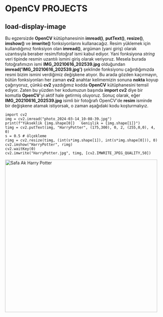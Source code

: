 # OpenCV PROJECTS
## load-display-image
Bu egzersizde <b>OpenCV</b> kütüphanesinin <b>imread()</b>, <b>putText()</b>, <b>resize()</b>, <b>imshow()</b> ve <b>imwrite()</b> fonksiyonlarını kullanacağız. Resim yüklemek için kullandığımız fonksiyon olan <b>imread()</b>, argüman (yani giriş) olarak uzantısıyla beraber resim/fotoğraf ismi kabul ediyor. Yani fonksiyona <i>string</i> veri tipinde resmin uzantılı ismini giriş olarak veriyoruz. Mesela burada fotoğrafımızın ismi <b>IMG_20210616_202539.jpg</b> olduğundan <b>imread('IMG_20210616_202539.jpg')</b> şeklinde fonksiyonu çağırdığımızda resmi bizim ismini verdiğimiz değişkene atıyor. Bu arada gözden kaçırmayın, bütün fonksiyonları her zaman <b>cv2</b> anahtar kelimemizin sonuna <b>nokta</b> koyup çağırıyoruz, çünkü <b>cv2</b> yazdığımız kodda <b>OpenCV</b> kütüphanesini temsil ediyor. Zaten bu yüzden her kodumuzun başında <b>import cv2</b> diye bir komutla <b>OpenCV</b>'yi aktif hale getirmiş oluyoruz. Sonuç olarak, eğer <b>IMG_20210616_202539.jpg</b> isimli bir fotoğrafı OpenCV'de <b>resim</b> isminde bir değişkene atamak istiyorsak, o zaman aşağıdaki kodu koşturmalıyız.

```
import cv2
img = cv2.imread("photo_2024-03-14_10-08-39.jpg")
print(f"Yükseklik {img.shape[0]}   Genişlik = {img.shape[1]}")
timg = cv2.putText(img, "HarryPotter", (175,300), 0, 2, (255,0,0), 4, 0)
s = 0.5 # ölçekleme
rimg = cv2.resize(timg, (int(s*img.shape[1]), int(s*img.shape[0])), 0)
cv2.imshow("HarryPotter", rimg)
cv2.waitKey(0)
cv2.imwrite("HarryPotter.jpg", timg, [cv2.IMWRITE_JPEG_QUALITY,50])
```

<img src="project/load-display-image/HarryPottr.jpg" alt="Safa Ak Harry Potter" width="500" height=auto>